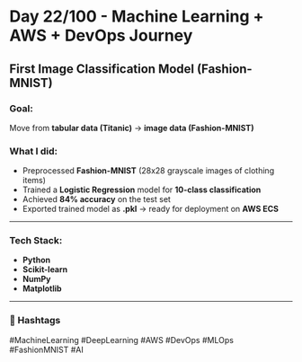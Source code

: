 # Day 22/100 - Machine Learning + AWS + DevOps Journey 

##  First Image Classification Model (Fashion-MNIST)

###  Goal:
Move from **tabular data (Titanic)** → **image data (Fashion-MNIST)**  

###  What I did:
- Preprocessed **Fashion-MNIST** (28x28 grayscale images of clothing items)  
- Trained a **Logistic Regression** model for **10-class classification**  
- Achieved **84% accuracy** on the test set  
- Exported trained model as **.pkl** → ready for deployment on **AWS ECS**

---

###  Tech Stack:
- **Python**
- **Scikit-learn**
- **NumPy**
- **Matplotlib**

---

### 📌 Hashtags
#MachineLearning #DeepLearning #AWS #DevOps #MLOps #FashionMNIST #AI
